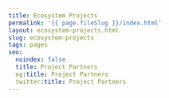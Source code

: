 ```yaml
---
title: Ecosystem Projects
permalink: '{{ page.fileSlug }}/index.html'
layout: ecosystem-projects.html
slug: ecosystem-projects
tags: pages
seo:
  noindex: false
  title: Project Partners
  og:title: Project Partners
  twitter:title: Project Partners
---
```



